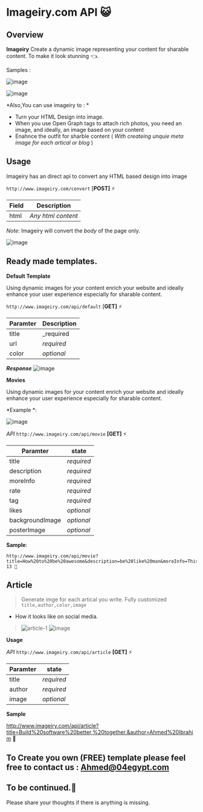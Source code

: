 # Imageiry.com API 😺

## Overview

**Imageiry** Create a dynamic image representing your content for sharable content. To make it look stunning    👈.

Samples : 

![image](https://i.ibb.co/kcNvYPQ/image.png)

![image](https://i.ibb.co/MSfCPjV/image.png)


*Also,You can use imageiry to : *

 - Turn your HTML Design into image.
 - When you use Open Graph tags to attach rich photos, you need an image, and ideally, an image based on your content
 - Enahnce the outfit for sharble content ( *With createing unquie meta image for each artical or blog* )


## Usage

Imageiry has an direct api to convert any HTML based design into image 

`http://www.imageiry.com/convert`  [**POST]** ⚡

Field | Description
------|------------
html | _Any html content_
_Note_: Imageiry will convert the _body_ of the page only.

![image](https://i.ibb.co/RDV768h/image.png)


## Ready made templates.

**Default Template**

Using dynamic images for your content enrich your website and ideally enhance your user experience especially for sharable content.

`http://www.imageiry.com/api/default`  [**GET]** ⚡

Paramter | Description
------|------------
title | _required
url | _required_
color | _optional_

**_Response_**
![image](https://www.imageiry.com/api/default?title=Hi!Github&url=www.Imageiry.com)


**Movies**

Using dynamic images for your content enrich your website and ideally enhance your user experience especially for sharable content.

*Example  *:

![image](https://i.ibb.co/kcNvYPQ/image.png)



_API_ `http://www.imageiry.com/api/movie` **[GET]** ⚡

Paramter | state 
------|------------
title | _required_
description | _required_
moreInfo | _required_
rate | _required_
tag | _required_
likes | _optional_
backgroundImage | _optional_
posterImage| _optional_

 

**Sample**: 

    http://www.imageiry.com/api/movie?title=How%20to%20be%20awesome&description=be%20like%20man&moreInfo=This%20is%20more%20info%20about%20the%20link&rate=3&tag=PG-13 🚦


## Article

>  Generate imge for each artical you write. Fully customized `title,author,color,image`

 - How it looks like on social media.

>![article-1](https://i.ibb.co/tmvqLGv/article-1.jpg)
![image](https://i.ibb.co/MSfCPjV/image.png)

**Usage**

_API_ `http://www.imageiry.com/api/article` **[GET]** ⚡

Paramter | state 
------|------------
title | _required_
author | _required_
image | _optional_

**Sample**

http://www.imageiry.com/api/article?title=Build%20software%20better,%20together.&author=Ahmed%20Ibrahim 🚦

## To Create you own (FREE) template please feel free to contact us : Ahmed@04egypt.com
>
## To be continued.💫
Please share your thoughts if there is anything is missing.
 
